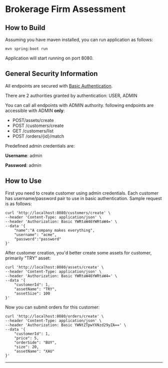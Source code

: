 # Brokerage Firm Assessment

## How to Build

Assuming you have maven installed, you can run application as follows:

```shell
mvn spring:boot run
```

Application will start running on port 8080.

## General Security Information

All endpoints are secured with [Basic Authentication](https://en.wikipedia.org/wiki/Basic_access_authentication). 

There are 2 authorities granted by authentication: USER, ADMIN

You can call all endpoints with ADMIN authority. following endpoints are accessible with ADMIN **only**:

* POST/assets/create
* POST /customers/create
* GET /customers/list
* POST /orders/{id}/match


Predefined admin credentials are:

**Username**: admin

**Password**: admin

## How to Use

First you need to create customer using admin credentials. Each customer has username/password pair to use in basic
authentication. Sample request is as follows:

```shell
curl 'http://localhost:8080/customers/create' \
--header 'Content-Type: application/json' \
--header 'Authorization: Basic YWRtaW46YWRtaW4=' \
--data '{
    "name":"A company makes everything",
    "username": "acme",
    "password":"password"
}'
```

After customer creation, you'd better create some assets for customer, primarily "TRY" asset:

```shell
curl 'http://localhost:8080/assets/create' \
--header 'Content-Type: application/json' \
--header 'Authorization: Basic YWRtaW46YWRtaW4=' \
--data '{
    "customerId": 1,
    "assetName": "TRY",
    "assetSize": 100
}'
```

Now you can submit orders for this customer:

```shell
curl 'http://localhost:8080/orders/create' \
--header 'Content-Type: application/json' \
--header 'Authorization: Basic YWNtZTpwYXNzd29yZA==' \
--data '{
    "customerId": 1,
    "price": 5,
    "orderSide": "BUY",
    "size": 20,
    "assetName": "XAU"
}'
```
---